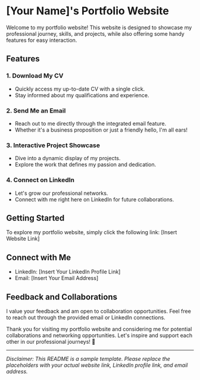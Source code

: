 # [Your Name]'s Portfolio Website

Welcome to my portfolio website! This website is designed to showcase my professional journey, skills, and projects, while also offering some handy features for easy interaction.

## Features

### 1. Download My CV
- Quickly access my up-to-date CV with a single click.
- Stay informed about my qualifications and experience.

### 2. Send Me an Email
- Reach out to me directly through the integrated email feature.
- Whether it's a business proposition or just a friendly hello, I'm all ears!

### 3. Interactive Project Showcase
- Dive into a dynamic display of my projects.
- Explore the work that defines my passion and dedication.

### 4. Connect on LinkedIn
- Let's grow our professional networks.
- Connect with me right here on LinkedIn for future collaborations.

## Getting Started

To explore my portfolio website, simply click the following link: [Insert Website Link]

## Connect with Me

- LinkedIn: [Insert Your LinkedIn Profile Link]
- Email: [Insert Your Email Address]

## Feedback and Collaborations

I value your feedback and am open to collaboration opportunities. Feel free to reach out through the provided email or LinkedIn connections.

Thank you for visiting my portfolio website and considering me for potential collaborations and networking opportunities. Let's inspire and support each other in our professional journeys! 🚀

---

*Disclaimer: This README is a sample template. Please replace the placeholders with your actual website link, LinkedIn profile link, and email address.*
